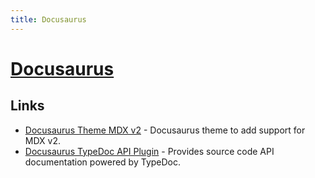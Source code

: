 ```yaml
---
title: Docusaurus
---
```


# [Docusaurus](https://docusaurus.io/)

## Links

- [Docusaurus Theme MDX v2](https://github.com/pomber/docusaurus-mdx-2) - Docusaurus theme to add support for MDX v2.
- [Docusaurus TypeDoc API Plugin](https://github.com/milesj/docusaurus-plugin-typedoc-api) - Provides source code API documentation powered by TypeDoc.